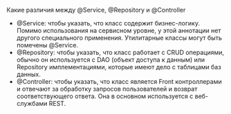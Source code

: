 Какие различия между @Service, @Repository и @Controller

* @Service: чтобы указать, что класс содержит бизнес-логику. Помимо использования на сервисном уровне, у этой аннотации нет другого специального применения. Утилитарные классы могут быть помечены @Service.
* @Repository: чтобы указать, что класс работает с CRUD операциями, обычно он используется с DAO (объект доступа к данным) или Repository имплементациями, которые имеют дело с таблицами баз данных.
* @Controller: чтобы указать, что класс является Front контроллерами и отвечают за обработку запросов пользователей и возврат соответствующего ответа. Она в основном используется с веб-службами REST.
